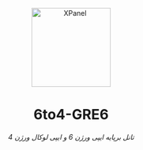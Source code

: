 <p align="center">
<picture>
<img width="160" height="160"  alt="XPanel" src="https://github.com/iPmartNetwork/iPmart-SSH/blob/main/images/logo.png">
</picture>
  </p> 
<p align="center">
<h1 align="center"/>6to4-GRE6</h1>
<h6 align="center">تانل برپایه ایپی ورژن 6 و ایپی لوکال ورژن 4 
<h6>
</p>






